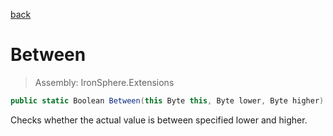 ﻿

[back](/IronSphere.Extensions/ByteExtension)

# Between

> Assembly: IronSphere.Extensions

```csharp
public static Boolean Between(this Byte this, Byte lower, Byte higher)
```

Checks whether the actual value is between specified lower and higher.

 